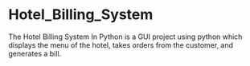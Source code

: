 # Hotel_Billing_System
The Hotel Billing System In Python is a GUI project using  python  which displays the menu of the hotel, takes orders from the customer, and generates a bill.
